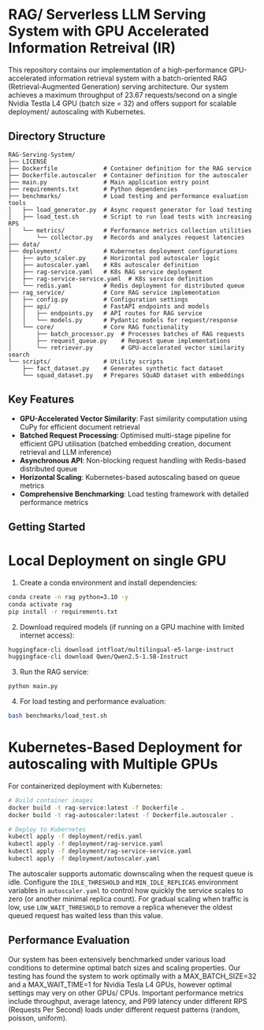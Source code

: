 # RAG/ Serverless LLM Serving System with GPU Accelerated Information Retreival (IR)

This repository contains our implementation of a high-performance GPU-accelerated information retrieval system with a batch-oriented RAG (Retrieval-Augmented Generation) serving architecture. Our system achieves a maximum throughput of 23.67 requests/second on a single Nvidia Testla L4 GPU (batch size = 32) and offers support for scalable deployment/ autoscaling with Kubernetes.

## Directory Structure

```
RAG-Serving-System/
├── LICENSE
├── Dockerfile             # Container definition for the RAG service
├── Dockerfile.autoscaler  # Container definition for the autoscaler
├── main.py                # Main application entry point
├── requirements.txt       # Python dependencies
├── benchmarks/            # Load testing and performance evaluation tools
│   ├── load_generator.py  # Async request generator for load testing
│   ├── load_test.sh       # Script to run load tests with increasing RPS
│   └── metrics/           # Performance metrics collection utilities
│       └── collector.py   # Records and analyzes request latencies
├── data/
├── deployment/            # Kubernetes deployment configurations
│   ├── auto_scaler.py     # Horizontal pod autoscaler logic
│   ├── autoscaler.yaml    # K8s autoscaler definition
│   ├── rag-service.yaml   # K8s RAG service deployment
│   ├── rag-service-service.yaml  # K8s service definition
│   └── redis.yaml         # Redis deployment for distributed queue
├── rag_service/           # Core RAG service implementation
│   ├── config.py          # Configuration settings
│   ├── api/               # FastAPI endpoints and models
│   │   ├── endpoints.py   # API routes for RAG service
│   │   └── models.py      # Pydantic models for request/response
│   └── core/              # Core RAG functionality
│       ├── batch_processor.py  # Processes batches of RAG requests
│       ├── request_queue.py    # Request queue implementations
│       └── retriever.py        # GPU-accelerated vector similarity search
└── scripts/               # Utility scripts
    ├── fact_dataset.py    # Generates synthetic fact dataset
    └── squad_dataset.py   # Prepares SQuAD dataset with embeddings
```

## Key Features

- **GPU-Accelerated Vector Similarity**: Fast similarity computation using CuPy for efficient document retrieval
- **Batched Request Processing**: Optimised multi-stage pipeline for efficient GPU utilisation (batched embedding creation, document retrieval and LLM inference)
- **Asynchronous API**: Non-blocking request handling with Redis-based distributed queue
- **Horizontal Scaling**: Kubernetes-based autoscaling based on queue metrics
- **Comprehensive Benchmarking**: Load testing framework with detailed performance metrics

## Getting Started

# Local Deployment on single GPU
1. Create a conda environment and install dependencies:
```bash
conda create -n rag python=3.10 -y
conda activate rag
pip install -r requirements.txt
```

2. Download required models (if running on a GPU machine with limited internet access):
```bash
huggingface-cli download intfloat/multilingual-e5-large-instruct
huggingface-cli download Qwen/Qwen2.5-1.5B-Instruct
```

3. Run the RAG service:
```bash
python main.py
```

4. For load testing and performance evaluation:
```bash
bash benchmarks/load_test.sh
```

# Kubernetes-Based Deployment for autoscaling with Multiple GPUs
For containerized deployment with Kubernetes:
```bash
# Build container images
docker build -t rag-service:latest -f Dockerfile .
docker build -t rag-autoscaler:latest -f Dockerfile.autoscaler .

# Deploy to Kubernetes
kubectl apply -f deployment/redis.yaml
kubectl apply -f deployment/rag-service.yaml
kubectl apply -f deployment/rag-service-service.yaml
kubectl apply -f deployment/autoscaler.yaml
```
The autoscaler supports automatic downscaling when the request queue is idle. Configure the `IDLE_THRESHOLD` and `MIN_IDLE_REPLICAS` environment variables in `autoscaler.yaml` to control how quickly the service scales to zero (or another minimal replica count). For gradual scaling when traffic is low, use `LOW_WAIT_THRESHOLD` to remove a replica whenever the oldest queued request has waited less than this value.

## Performance Evaluation

Our system has been extensively benchmarked under various load conditions to determine optimal batch sizes and scaling properties. Our testing has found the system to work optimally with a MAX_BATCH_SIZE=32 and a MAX_WAIT_TIME=1 for Nvidia Tesla L4 GPUs, however optimal settings may very on other GPUs/ CPUs. Important performance metrics include throughput, average latency, and P99 latency under different RPS (Requests Per Second) loads under different request patterns (random, poisson, uniform). 
